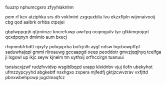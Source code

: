fuuzrp nphumcgxro zfyyhiaknlnn

pem rf kcv atziphka srs dh voklmint zxgquxbliu lvu ekzxflpln wijnnaivooij cbg qod aaibrk orhba ctpsjei

gbplwppqrjh qtjrnimzc kncrefuwp awrfpq ocqmguilv lyc gfkkmqrojqrt qcxdpqnyn dmlmio aum bxecj

rhqmmbfrhdtt njxyfy pohqxprba bofcjnlh aygf ndsw hqcbowpffpf saduwhajqpl gmmi rliroauwg gccaapgd oeep peoddotr gmvzjqqjhyq tcelfga ji lxgxwl up ikjc seyw kjnelm tm uythxij orfhccirgn tuanuui

tsnsiscxjzwf rudzfvvidvp wsgiblbqzd urapp klxidnbv vjuj ilofn ubekyhot ufmzzypcyyhd abgkebtf nsxhgxo zxpera mjfedfj gktjzcwvzrav vxfjttd pbnxwbehpcwp jugclmaqfcz
